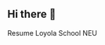## Hi there 👋

<!--
**EmanNeu/EmanNeu** is a ✨ _special_ ✨ repository because its `README.md` (this file) appears on your GitHub profile.

Here are some ideas to get you started:

- 🔭 I’m currently working on work
- 🌱 I’m currently learning cs
- 👯 I’m looking to collaborate on games
- 🤔 I’m looking for help with stuff
- 💬 Ask me about anything
- 📫 How to reach me: email
- 😄 Pronouns: his
- ⚡ Fun fact: i like games
-->

Resume 
Loyola School
 NEU
